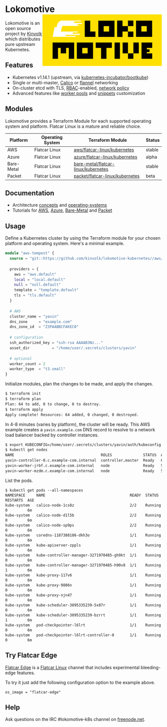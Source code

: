 # Lokomotive <img align="right" width=384 src="docs/images/lokomotive-logo.svg">

Lokomotive is an open source project by [Kinvolk](https://kinvolk.io/) which distributes pure upstream Kubernetes.

## Features

* Kubernetes v1.14.1 (upstream, via [kubernetes-incubator/bootkube](https://github.com/kubernetes-incubator/bootkube))
* Single or multi-master, [Calico](https://www.projectcalico.org/) or [flannel](https://github.com/coreos/flannel) networking
* On-cluster etcd with TLS, [RBAC](https://kubernetes.io/docs/admin/authorization/rbac/)-enabled, [network policy](https://kubernetes.io/docs/concepts/services-networking/network-policies/)
* Advanced features like [worker pools](docs/advanced/worker-pools.md) and [snippets](docs/advanced/customization.md#flatcar-linux) customization

## Modules

Lokomotive provides a Terraform Module for each supported operating system and platform. Flatcar Linux is a mature and reliable choice.

| Platform      | Operating System | Terraform Module | Status |
|---------------|------------------|------------------|--------|
| AWS           | Flatcar Linux | [aws/flatcar-linux/kubernetes](docs/flatcar-linux/aws.md) | stable |
| Azure         | Flatcar Linux | [azure/flatcar-linux/kubernetes](docs/flatcar-linux/azure.md) | alpha |
| Bare-Metal    | Flatcar Linux | [bare-metal/flatcar-linux/kubernetes](docs/flatcar-linux/bare-metal.md) | stable |
| Packet        | Flatcar Linux | [packet/flatcar-linux/kubernetes](docs/flatcar-linux/packet.md) | beta |

## Documentation

* Architecture [concepts](docs/architecture/concepts.md) and [operating-systems](docs/architecture/operating-systems.md)
* Tutorials for [AWS](docs/flatcar-linux/aws.md), [Azure](docs/flatcar-linux/azure.md), [Bare-Metal](docs/flatcar-linux/bare-metal.md) and [Packet](docs/flatcar-linux/packet.md)

## Usage

Define a Kubernetes cluster by using the Terraform module for your chosen platform and operating system. Here's a minimal example.

```tf
module "aws-tempest" {
  source = "git::https://github.com/kinvolk/lokomotive-kubernetes//aws/flatcar-linux/kubernetes?ref=master"

  providers = {
    aws = "aws.default"
    local = "local.default"
    null = "null.default"
    template = "template.default"
    tls = "tls.default"
  }

  # AWS
  cluster_name = "yavin"
  dns_zone     = "example.com"
  dns_zone_id  = "Z3PAABBCFAKEC0"

  # configuration
  ssh_authorized_key = "ssh-rsa AAAAB3Nz..."
  asset_dir          = "/home/user/.secrets/clusters/yavin"

  # optional
  worker_count = 2
  worker_type  = "t3.small"
}
```

Initialize modules, plan the changes to be made, and apply the changes.

```sh
$ terraform init
$ terraform plan
Plan: 64 to add, 0 to change, 0 to destroy.
$ terraform apply
Apply complete! Resources: 64 added, 0 changed, 0 destroyed.
```

In 4-8 minutes (varies by platform), the cluster will be ready. This AWS example creates a `yavin.example.com` DNS record to resolve to a network load balancer backed by controller instances.

```sh
$ export KUBECONFIG=/home/user/.secrets/clusters/yavin/auth/kubeconfig
$ kubectl get nodes
NAME                                       ROLES              STATUS  AGE  VERSION
yavin-controller-0.c.example-com.internal  controller,master  Ready   6m   v1.14.1
yavin-worker-jrbf.c.example-com.internal   node               Ready   5m   v1.14.1
yavin-worker-mzdm.c.example-com.internal   node               Ready   5m   v1.14.1
```

List the pods.

```
$ kubectl get pods --all-namespaces
NAMESPACE     NAME                                      READY  STATUS    RESTARTS  AGE
kube-system   calico-node-1cs8z                         2/2    Running   0         6m
kube-system   calico-node-d1l5b                         2/2    Running   0         6m
kube-system   calico-node-sp9ps                         2/2    Running   0         6m
kube-system   coredns-1187388186-dkh3o                  1/1    Running   0         6m
kube-system   kube-apiserver-zppls                      1/1    Running   0         6m
kube-system   kube-controller-manager-3271970485-gh9kt  1/1    Running   0         6m
kube-system   kube-controller-manager-3271970485-h90v8  1/1    Running   1         6m
kube-system   kube-proxy-117v6                          1/1    Running   0         6m
kube-system   kube-proxy-9886n                          1/1    Running   0         6m
kube-system   kube-proxy-njn47                          1/1    Running   0         6m
kube-system   kube-scheduler-3895335239-5x87r           1/1    Running   0         6m
kube-system   kube-scheduler-3895335239-bzrrt           1/1    Running   1         6m
kube-system   pod-checkpointer-l6lrt                    1/1    Running   0         6m
kube-system   pod-checkpointer-l6lrt-controller-0       1/1    Running   0         6m
```

## Try Flatcar Edge

[Flatcar Edge](https://kinvolk.io/blog/2019/05/introducing-the-flatcar-linux-edge-channel/) is a [Flatcar Linux](https://www.flatcar-linux.org/) channel that includes experimental bleeding-edge features.

To try it just add the following configuration option to the example above.

```
os_image = "flatcar-edge"
```

## Help

Ask questions on the IRC #lokomotive-k8s channel on [freenode.net](http://freenode.net/).
